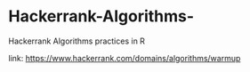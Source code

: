 # Hackerrank-Algorithms-
Hackerrank Algorithms practices in R

link: https://www.hackerrank.com/domains/algorithms/warmup
